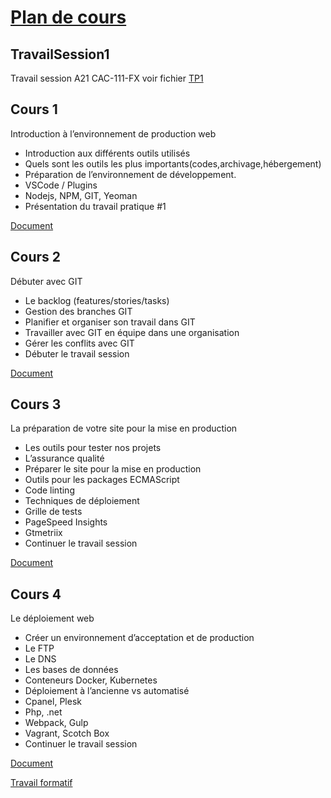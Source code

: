 # [Plan de cours](https://github.com/PLDubeFormation/TravailSession/blob/master/Pc%20-%20Mise%20en%20production%20d'un%20projet%20web%20A21%20(CAC-111-FX).pdf)
## TravailSession1
 Travail session A21 CAC-111-FX voir fichier [TP1](TP1.md)
 
## Cours 1 ##
Introduction à l’environnement de production web

- Introduction aux différents outils utilisés
- Quels sont les outils les plus importants(codes,archivage,hébergement)
- Préparation de l’environnement de développement.
- VSCode / Plugins
- Nodejs, NPM, GIT, Yeoman
- Présentation du travail pratique #1

[Document](https://github.com/PLDubeFormation/TravailSession/blob/master/Pr%C3%A9paration%20de%20l%E2%80%99environnement%20de%20travail.pdf)

## Cours 2 ##
Débuter avec GIT

- Le backlog (features/stories/tasks)
- Gestion des branches GIT
- Planifier et organiser son travail dans GIT
- Travailler avec GIT en équipe dans une organisation
- Gérer les conflits avec GIT
- Débuter le travail session

[Document](https://github.com/PLDubeFormation/TravailSession/blob/master/GIT.pdf)

## Cours 3 ##
La préparation de votre site pour la mise en production

- Les outils pour tester nos projets
- L’assurance qualité
- Préparer le site pour la mise en production
- Outils pour les packages ECMAScript
- Code linting
- Techniques de déploiement
- Grille de tests
- PageSpeed Insights
- Gtmetriix
- Continuer le travail session

[Document](https://github.com/PLDubeFormation/TravailSession/blob/master/Component%20Driven.pdf)

## Cours 4 ##
Le déploiement web

- Créer un environnement d’acceptation et de production
- Le FTP
- Le DNS
- Les bases de données
- Conteneurs Docker, Kubernetes
- Déploiement à l’ancienne vs automatisé
- Cpanel, Plesk
- Php, .net
- Webpack, Gulp
- Vagrant, Scotch Box
- Continuer le travail session

[Document](https://github.com/PLDubeFormation/TravailSession/blob/master/DNS.pdf)

[Travail formatif](https://github.com/PLDubeFormation/TravailSession/blob/master/GULP.pdf)





